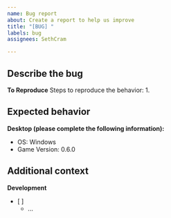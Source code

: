 ```yaml
---
name: Bug report
about: Create a report to help us improve
title: "[BUG] "
labels: bug
assignees: SethCram

---
```


**Describe the bug**
- 

**To Reproduce**
Steps to reproduce the behavior:
1.  

**Expected behavior**
- 

**Desktop (please complete the following information):**
 - OS: Windows
 - Game Version: 0.6.0

**Additional context**
- 

**Development**
- [ ] 
  - ...
